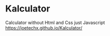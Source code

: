 # Kalculator
Calculator without Html and Css just Javascript
https://joetechx.github.io/Kalculator/
